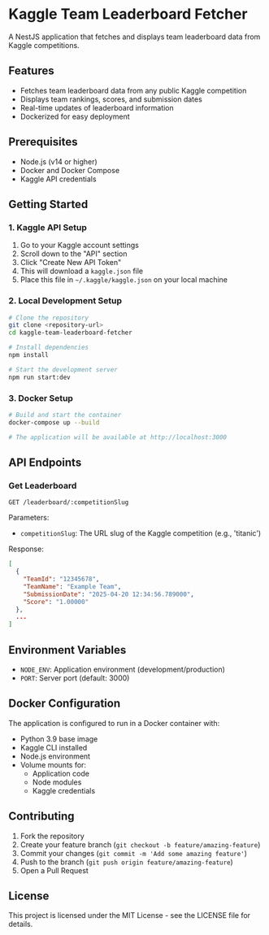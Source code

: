 # Kaggle Team Leaderboard Fetcher

A NestJS application that fetches and displays team leaderboard data from Kaggle competitions.

## Features

- Fetches team leaderboard data from any public Kaggle competition
- Displays team rankings, scores, and submission dates
- Real-time updates of leaderboard information
- Dockerized for easy deployment

## Prerequisites

- Node.js (v14 or higher)
- Docker and Docker Compose
- Kaggle API credentials

## Getting Started

### 1. Kaggle API Setup

1. Go to your Kaggle account settings
2. Scroll down to the "API" section
3. Click "Create New API Token"
4. This will download a `kaggle.json` file
5. Place this file in `~/.kaggle/kaggle.json` on your local machine

### 2. Local Development Setup

```bash
# Clone the repository
git clone <repository-url>
cd kaggle-team-leaderboard-fetcher

# Install dependencies
npm install

# Start the development server
npm run start:dev
```

### 3. Docker Setup

```bash
# Build and start the container
docker-compose up --build

# The application will be available at http://localhost:3000
```

## API Endpoints

### Get Leaderboard
```
GET /leaderboard/:competitionSlug
```

Parameters:
- `competitionSlug`: The URL slug of the Kaggle competition (e.g., 'titanic')

Response:
```json
[
  {
    "TeamId": "12345678",
    "TeamName": "Example Team",
    "SubmissionDate": "2025-04-20 12:34:56.789000",
    "Score": "1.00000"
  },
  ...
]
```

## Environment Variables

- `NODE_ENV`: Application environment (development/production)
- `PORT`: Server port (default: 3000)

## Docker Configuration

The application is configured to run in a Docker container with:

- Python 3.9 base image
- Kaggle CLI installed
- Node.js environment
- Volume mounts for:
  - Application code
  - Node modules
  - Kaggle credentials

## Contributing

1. Fork the repository
2. Create your feature branch (`git checkout -b feature/amazing-feature`)
3. Commit your changes (`git commit -m 'Add some amazing feature'`)
4. Push to the branch (`git push origin feature/amazing-feature`)
5. Open a Pull Request

## License

This project is licensed under the MIT License - see the LICENSE file for details.
